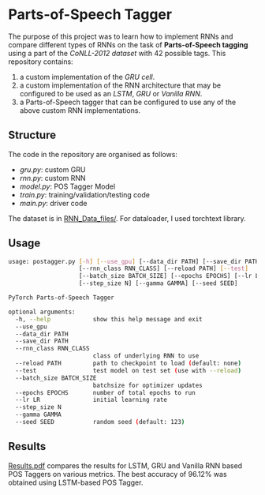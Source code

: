 # Parts-of-Speech Tagger

The purpose of this project was to learn how to implement RNNs and compare different types of RNNs on the task of **Parts-of-Speech tagging** using a part of the *CoNLL-2012 dataset* with 42 possible tags. This repository contains:
1. a custom implementation of the *GRU cell*.
2. a custom implementation of the RNN architecture that may be configured to be used as an *LSTM*, *GRU* or *Vanilla RNN*.
3. a Parts-of-Speech tagger that can be configured to use any of the above custom RNN implementations.

## Structure
The code in the repository are organised as follows:
- *gru.py*: custom GRU
- *rnn.py*: custom RNN
- *model.py*: POS Tagger Model
- *train.py*: training/validation/testing code
- *main.py*: driver code

The dataset is in [RNN_Data_files/]. For dataloader, I used torchtext library.

## Usage
```sh
usage: postagger.py [-h] [--use_gpu] [--data_dir PATH] [--save_dir PATH]
                    [--rnn_class RNN_CLASS] [--reload PATH] [--test]
                    [--batch_size BATCH_SIZE] [--epochs EPOCHS] [--lr LR]
                    [--step_size N] [--gamma GAMMA] [--seed SEED]

PyTorch Parts-of-Speech Tagger

optional arguments:
  -h, --help            show this help message and exit
  --use_gpu
  --data_dir PATH
  --save_dir PATH
  --rnn_class RNN_CLASS
                        class of underlying RNN to use
  --reload PATH         path to checkpoint to load (default: none)
  --test                test model on test set (use with --reload)
  --batch_size BATCH_SIZE
                        batchsize for optimizer updates
  --epochs EPOCHS       number of total epochs to run
  --lr LR               initial learning rate
  --step_size N
  --gamma GAMMA
  --seed SEED           random seed (default: 123)
```
## Results
[Results.pdf] compares the results for LSTM, GRU and Vanilla RNN based POS Taggers on various metrics. The best accuracy of 96.12% was obtained using LSTM-based POS Tagger.

[RNN_Data_files/]: https://github.com/Shivanshu-Gupta/Pytorch-POS-Tagger/tree/master/RNN_Data_files
[Results.pdf]: https://github.com/Shivanshu-Gupta/Pytorch-POS-Tagger/blob/master/Results.pdf

